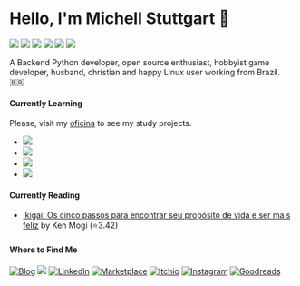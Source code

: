 # Hello, I'm Michell Stuttgart 👋

![](https://img.shields.io/badge/Code-Python-informational?style=flat-square&logo=python&logoColor=white&color=78BCC4)
![](https://img.shields.io/badge/Shell-Bash-informational?style=flat-square&logo=gnu-bash&logoColor=white&color=78BCC4)
![](https://img.shields.io/badge/Database-Postgresql-informational?style=flat-square&logo=postgresql&logoColor=white&color=78BCC4)
![](https://img.shields.io/badge/Tools-VsCode-informational?style=flat-square&logo=visualstudiocode&logoColor=white&color=78BCC4)
![](https://img.shields.io/badge/Tools-Git-informational?style=flat-square&logo=git&logoColor=white&color=78BCC4)
![](https://img.shields.io/badge/OS-Linux-informational?style=flat-square&logo=linux&logoColor=white&color=78BCC4)

A Backend Python developer, open source enthusiast, hobbyist game developer, husband, christian and happy Linux user working from Brazil. 🇧🇷

#### Currently Learning

Please, visit my [oficina](https://github.com/mstuttgart/oficina) to see my study projects.

* ![](https://img.shields.io/badge/Tools-Ansible-informational?style=flat-square&logo=ansible&logoColor=white&color=78BCC4) 
* ![](https://img.shields.io/badge/Code-Javascript-informational?style=flat-square&logo=javascript&logoColor=white&color=78BCC4)
* ![](https://img.shields.io/badge/Code-CSS-informational?style=flat-square&logo=css3&logoColor=white&color=78BCC4)
* ![](https://img.shields.io/badge/Code-HTML-informational?style=flat-square&logo=html5&logoColor=white&color=78BCC4)

#### Currently Reading
<!-- GOODREADS-LIST:START -->
- [Ikigai: Os cinco passos para encontrar seu propósito de vida e ser mais feliz](https://www.goodreads.com/review/show/4353975535?utm_medium=api&utm_source=rss) by Ken Mogi (⭐️3.42)
<!-- GOODREADS-LIST:END -->

#### Where to Find Me
<p>
  <a href="https://mstuttgart.github.io/" target="_blank"><img alt="Blog" src="https://img.shields.io/badge/blog-gray.svg?style=for-the-badge&logo=www&logoColor=afc8a0" /></a>
  <a href="mailto:michellstut@gmail.com"><img src = "https://img.shields.io/badge/gmail-red?&style=for-the-badge&logo=gmail&logoColor=white"></a> 
  <a href="https://www.linkedin.com/in/mstuttgart" target="_blank"><img alt="LinkedIn" src="https://img.shields.io/badge/linkedin-blue.svg?&style=for-the-badge&logo=linkedin&logoColor=white" /></a>
  <a href="https://marketplace.visualstudio.com/publishers/mstuttgart" target="_blank"><img alt="Marketplace" src="https://img.shields.io/badge/marketplace-yellow.svg?&style=for-the-badge&logo=visual-studio-code&logoColor=white" /></a>
  <a href="https://mstuttgart.itch.io" target="_blank"><img alt="Itchio" src="https://img.shields.io/badge/itchio-gray.svg?&style=for-the-badge&logo=itch.io&logoColor=white" /></a>
  <a href="https://www.instagram.com/michstuttgart/" target="_blank"><img alt="Instagram" src="https://img.shields.io/badge/Instagram-E4405F?style=for-the-badge&logo=instagram&logoColor=white" /></a>
  <a href="https://goodreads.com/mstuttgart" target="_blank"><img alt="Goodreads" src="https://img.shields.io/badge/Goodreads-EDE6D6.svg?&style=for-the-badge&logo=goodreads&logoColor=6E5942" /></a>
</p>
